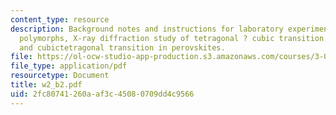 ```yaml
---
content_type: resource
description: Background notes and instructions for laboratory experiments on crystal
  polymorphs, X-ray diffraction study of tetragonal ? cubic transition in lead titanate,
  and cubictetragonal transition in perovskites.
file: https://ol-ocw-studio-app-production.s3.amazonaws.com/courses/3-014-materials-laboratory-fall-2006/2fc80741260aaf3c45080709dd4c9566_w2_b2.pdf
file_type: application/pdf
resourcetype: Document
title: w2_b2.pdf
uid: 2fc80741-260a-af3c-4508-0709dd4c9566
---
```

